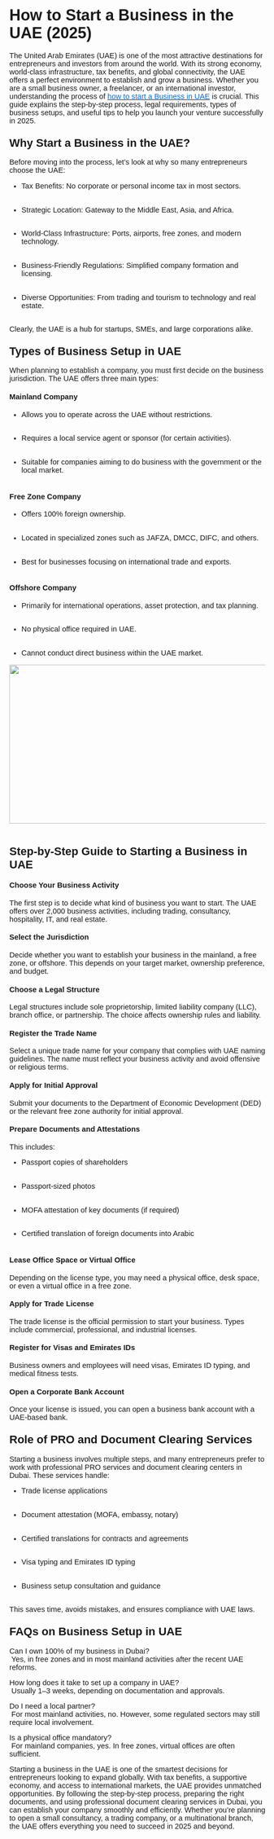 <h1><strong><span style="font-size:23pt;font-family:Arial,sans-serif;">How to Start a Business in the UAE (2025)</span></strong></h1>
<p><span style="font-size:11pt;font-family:Arial,sans-serif;">The United Arab Emirates (UAE) is one of the most attractive destinations for entrepreneurs and investors from around the world. With its strong economy, world-class infrastructure, tax benefits, and global connectivity, the UAE offers a perfect environment to establish and grow a business. Whether you are a small business owner, a freelancer, or an international investor, understanding the process of&nbsp;</span><a href="https://jvctypingcenter.ae/mainland-company-formation/"><u><span style="color:#0969da;font-size:11pt;font-family:Arial,sans-serif;">how to start a Business in UAE</span></u></a><span style="font-size:11pt;font-family:Arial,sans-serif;">&nbsp;is crucial. This guide explains the step-by-step process, legal requirements, types of business setups, and useful tips to help you launch your venture successfully in 2025.</span></p>
<h3><strong><span style="font-size:16.5pt;font-family:Arial,sans-serif;">Why Start a Business in the UAE?</span></strong></h3>
<p><span style="font-size:11pt;font-family:Arial,sans-serif;">Before moving into the process, let&rsquo;s look at why so many entrepreneurs choose the UAE:</span></p>
<ul>
    <li style="list-style-type:disc;font-size:11pt;font-family:Arial,sans-serif;">
        <p><span style="font-size:11pt;font-family:Arial,sans-serif;">Tax Benefits: No corporate or personal income tax in most sectors.</span><span style="font-size:11pt;font-family:Arial,sans-serif;"><br><br></span></p>
    </li>
    <li style="list-style-type:disc;font-size:11pt;font-family:Arial,sans-serif;">
        <p><span style="font-size:11pt;font-family:Arial,sans-serif;">Strategic Location: Gateway to the Middle East, Asia, and Africa.</span><span style="font-size:11pt;font-family:Arial,sans-serif;"><br><br></span></p>
    </li>
    <li style="list-style-type:disc;font-size:11pt;font-family:Arial,sans-serif;">
        <p><span style="font-size:11pt;font-family:Arial,sans-serif;">World-Class Infrastructure: Ports, airports, free zones, and modern technology.</span><span style="font-size:11pt;font-family:Arial,sans-serif;"><br><br></span></p>
    </li>
    <li style="list-style-type:disc;font-size:11pt;font-family:Arial,sans-serif;">
        <p><span style="font-size:11pt;font-family:Arial,sans-serif;">Business-Friendly Regulations: Simplified company formation and licensing.</span><span style="font-size:11pt;font-family:Arial,sans-serif;"><br><br></span></p>
    </li>
    <li style="list-style-type:disc;font-size:11pt;font-family:Arial,sans-serif;">
        <p><span style="font-size:11pt;font-family:Arial,sans-serif;">Diverse Opportunities: From trading and tourism to technology and real estate.</span><span style="font-size:11pt;font-family:Arial,sans-serif;"><br><br></span></p>
    </li>
</ul>
<p><span style="font-size:11pt;font-family:Arial,sans-serif;">Clearly, the UAE is a hub for startups, SMEs, and large corporations alike.</span></p>
<h3><strong><span style="font-size:16.5pt;font-family:Arial,sans-serif;">Types of Business Setup in UAE</span></strong></h3>
<p><span style="font-size:11pt;font-family:Arial,sans-serif;">When planning to establish a company, you must first decide on the business jurisdiction. The UAE offers three main types:</span></p>
<h4><strong><span style="font-size:11pt;font-family:Arial,sans-serif;">Mainland Company</span></strong></h4>
<ul>
    <li style="list-style-type:disc;font-size:11pt;font-family:Arial,sans-serif;">
        <p><span style="font-size:11pt;font-family:Arial,sans-serif;">Allows you to operate across the UAE without restrictions.</span><span style="font-size:11pt;font-family:Arial,sans-serif;"><br><br></span></p>
    </li>
    <li style="list-style-type:disc;font-size:11pt;font-family:Arial,sans-serif;">
        <p><span style="font-size:11pt;font-family:Arial,sans-serif;">Requires a local service agent or sponsor (for certain activities).</span><span style="font-size:11pt;font-family:Arial,sans-serif;"><br><br></span></p>
    </li>
    <li style="list-style-type:disc;font-size:11pt;font-family:Arial,sans-serif;">
        <p><span style="font-size:11pt;font-family:Arial,sans-serif;">Suitable for companies aiming to do business with the government or the local market.</span><span style="font-size:11pt;font-family:Arial,sans-serif;"><br><br></span></p>
    </li>
</ul>
<h4><strong><span style="font-size:11pt;font-family:Arial,sans-serif;">Free Zone Company</span></strong></h4>
<ul>
    <li style="list-style-type:disc;font-size:11pt;font-family:Arial,sans-serif;">
        <p><span style="font-size:11pt;font-family:Arial,sans-serif;">Offers 100% foreign ownership.</span><span style="font-size:11pt;font-family:Arial,sans-serif;"><br><br></span></p>
    </li>
    <li style="list-style-type:disc;font-size:11pt;font-family:Arial,sans-serif;">
        <p><span style="font-size:11pt;font-family:Arial,sans-serif;">Located in specialized zones such as JAFZA, DMCC, DIFC, and others.</span><span style="font-size:11pt;font-family:Arial,sans-serif;"><br><br></span></p>
    </li>
    <li style="list-style-type:disc;font-size:11pt;font-family:Arial,sans-serif;">
        <p><span style="font-size:11pt;font-family:Arial,sans-serif;">Best for businesses focusing on international trade and exports.</span><span style="font-size:11pt;font-family:Arial,sans-serif;"><br><br></span></p>
    </li>
</ul>
<h4><strong><span style="font-size:11pt;font-family:Arial,sans-serif;">Offshore Company</span></strong></h4>
<ul>
    <li style="list-style-type:disc;font-size:11pt;font-family:Arial,sans-serif;">
        <p><span style="font-size:11pt;font-family:Arial,sans-serif;">Primarily for international operations, asset protection, and tax planning.</span><span style="font-size:11pt;font-family:Arial,sans-serif;"><br><br></span></p>
    </li>
    <li style="list-style-type:disc;font-size:11pt;font-family:Arial,sans-serif;">
        <p><span style="font-size:11pt;font-family:Arial,sans-serif;">No physical office required in UAE.</span><span style="font-size:11pt;font-family:Arial,sans-serif;"><br><br></span></p>
    </li>
    <li style="list-style-type:disc;font-size:11pt;font-family:Arial,sans-serif;">
        <p><span style="font-size:11pt;font-family:Arial,sans-serif;">Cannot conduct direct business within the UAE market.</span></p>
    </li>
</ul>
<p><span style="font-size:11pt;font-family:Arial,sans-serif;"><span style="border:none;"><img src="https://lh7-rt.googleusercontent.com/docsz/AD_4nXekBuuY2tBfGnLEHbOEcpMvAM1BGGPXRNn4X-V50gWXO82ABtpyVV33wVO4APG-S-EH6lp4At-ibMbR2xzn2knJtUz1yXSIXVcG3ryjoOrQMnXVYzI9tGAr-uA5GOknHgmDWtTLTO9_qlLMnLyaT5iLcv5b6iI?key=KJnoUXFM7euikPlaK3U0_Q" width="624" height="312"></span></span><span style="font-size:11pt;font-family:Arial,sans-serif;"><br><br></span></p>
<h3><strong><span style="font-size:16.5pt;font-family:Arial,sans-serif;">Step-by-Step Guide to Starting a Business in UAE</span></strong></h3>
<h4><strong><span style="font-size:11pt;font-family:Arial,sans-serif;">Choose Your Business Activity</span></strong></h4>
<p><span style="font-size:11pt;font-family:Arial,sans-serif;">The first step is to decide what kind of business you want to start. The UAE offers over 2,000 business activities, including trading, consultancy, hospitality, IT, and real estate.</span></p>
<h4><strong><span style="font-size:11pt;font-family:Arial,sans-serif;">Select the Jurisdiction</span></strong></h4>
<p><span style="font-size:11pt;font-family:Arial,sans-serif;">Decide whether you want to establish your business in the mainland, a free zone, or offshore. This depends on your target market, ownership preference, and budget.</span></p>
<h4><strong><span style="font-size:11pt;font-family:Arial,sans-serif;">Choose a Legal Structure</span></strong></h4>
<p><span style="font-size:11pt;font-family:Arial,sans-serif;">Legal structures include sole proprietorship, limited liability company (LLC), branch office, or partnership. The choice affects ownership rules and liability.</span></p>
<h4><strong><span style="font-size:11pt;font-family:Arial,sans-serif;">Register the Trade Name</span></strong></h4>
<p><span style="font-size:11pt;font-family:Arial,sans-serif;">Select a unique trade name for your company that complies with UAE naming guidelines. The name must reflect your business activity and avoid offensive or religious terms.</span></p>
<h4><strong><span style="font-size:11pt;font-family:Arial,sans-serif;">Apply for Initial Approval</span></strong></h4>
<p><span style="font-size:11pt;font-family:Arial,sans-serif;">Submit your documents to the Department of Economic Development (DED) or the relevant free zone authority for initial approval.</span></p>
<h4><strong><span style="font-size:11pt;font-family:Arial,sans-serif;">Prepare Documents and Attestations</span></strong></h4>
<p><span style="font-size:11pt;font-family:Arial,sans-serif;">This includes:</span></p>
<ul>
    <li style="list-style-type:disc;font-size:11pt;font-family:Arial,sans-serif;">
        <p><span style="font-size:11pt;font-family:Arial,sans-serif;">Passport copies of shareholders</span><span style="font-size:11pt;font-family:Arial,sans-serif;"><br><br></span></p>
    </li>
    <li style="list-style-type:disc;font-size:11pt;font-family:Arial,sans-serif;">
        <p><span style="font-size:11pt;font-family:Arial,sans-serif;">Passport-sized photos</span><span style="font-size:11pt;font-family:Arial,sans-serif;"><br><br></span></p>
    </li>
    <li style="list-style-type:disc;font-size:11pt;font-family:Arial,sans-serif;">
        <p><span style="font-size:11pt;font-family:Arial,sans-serif;">MOFA attestation of key documents (if required)</span><span style="font-size:11pt;font-family:Arial,sans-serif;"><br><br></span></p>
    </li>
    <li style="list-style-type:disc;font-size:11pt;font-family:Arial,sans-serif;">
        <p><span style="font-size:11pt;font-family:Arial,sans-serif;">Certified translation of foreign documents into Arabic</span><span style="font-size:11pt;font-family:Arial,sans-serif;"><br><br></span></p>
    </li>
</ul>
<h4><strong><span style="font-size:11pt;font-family:Arial,sans-serif;">Lease Office Space or Virtual Office</span></strong></h4>
<p><span style="font-size:11pt;font-family:Arial,sans-serif;">Depending on the license type, you may need a physical office, desk space, or even a virtual office in a free zone.</span></p>
<h4><strong><span style="font-size:11pt;font-family:Arial,sans-serif;">Apply for Trade License</span></strong></h4>
<p><span style="font-size:11pt;font-family:Arial,sans-serif;">The trade license is the official permission to start your business. Types include commercial, professional, and industrial licenses.</span></p>
<h4><strong><span style="font-size:11pt;font-family:Arial,sans-serif;">Register for Visas and Emirates IDs</span></strong></h4>
<p><span style="font-size:11pt;font-family:Arial,sans-serif;">Business owners and employees will need visas, Emirates ID typing, and medical fitness tests.</span></p>
<h4><strong><span style="font-size:11pt;font-family:Arial,sans-serif;">Open a Corporate Bank Account</span></strong></h4>
<p><span style="font-size:11pt;font-family:Arial,sans-serif;">Once your license is issued, you can open a business bank account with a UAE-based bank.</span></p>
<h3><strong><span style="font-size:16.5pt;font-family:Arial,sans-serif;">Role of PRO and Document Clearing Services</span></strong></h3>
<p><span style="font-size:11pt;font-family:Arial,sans-serif;">Starting a business involves multiple steps, and many entrepreneurs prefer to work with professional PRO services and document clearing centers in Dubai. These services handle:</span></p>
<ul>
    <li style="list-style-type:disc;font-size:11pt;font-family:Arial,sans-serif;">
        <p><span style="font-size:11pt;font-family:Arial,sans-serif;">Trade license applications</span><span style="font-size:11pt;font-family:Arial,sans-serif;"><br><br></span></p>
    </li>
    <li style="list-style-type:disc;font-size:11pt;font-family:Arial,sans-serif;">
        <p><span style="font-size:11pt;font-family:Arial,sans-serif;">Document attestation (MOFA, embassy, notary)</span><span style="font-size:11pt;font-family:Arial,sans-serif;"><br><br></span></p>
    </li>
    <li style="list-style-type:disc;font-size:11pt;font-family:Arial,sans-serif;">
        <p><span style="font-size:11pt;font-family:Arial,sans-serif;">Certified translations for contracts and agreements</span><span style="font-size:11pt;font-family:Arial,sans-serif;"><br><br></span></p>
    </li>
    <li style="list-style-type:disc;font-size:11pt;font-family:Arial,sans-serif;">
        <p><span style="font-size:11pt;font-family:Arial,sans-serif;">Visa typing and Emirates ID typing</span><span style="font-size:11pt;font-family:Arial,sans-serif;"><br><br></span></p>
    </li>
    <li style="list-style-type:disc;font-size:11pt;font-family:Arial,sans-serif;">
        <p><span style="font-size:11pt;font-family:Arial,sans-serif;">Business setup consultation and guidance</span><span style="font-size:11pt;font-family:Arial,sans-serif;"><br><br></span></p>
    </li>
</ul>
<p><span style="font-size:11pt;font-family:Arial,sans-serif;">This saves time, avoids mistakes, and ensures compliance with UAE laws.</span></p>
<h3><strong><span style="font-size:16.5pt;font-family:Arial,sans-serif;">FAQs on Business Setup in UAE</span></strong></h3>
<p><span style="font-size:11pt;font-family:Arial,sans-serif;">Can I own 100% of my business in Dubai?</span><span style="font-size:11pt;font-family:Arial,sans-serif;"><br></span><span style="font-size:11pt;font-family:Arial,sans-serif;">&nbsp;Yes, in free zones and in most mainland activities after the recent UAE reforms.</span></p>
<p><span style="font-size:11pt;font-family:Arial,sans-serif;">How long does it take to set up a company in UAE?</span><span style="font-size:11pt;font-family:Arial,sans-serif;"><br></span><span style="font-size:11pt;font-family:Arial,sans-serif;">&nbsp;Usually 1&ndash;3 weeks, depending on documentation and approvals.</span></p>
<p><span style="font-size:11pt;font-family:Arial,sans-serif;">Do I need a local partner?</span><span style="font-size:11pt;font-family:Arial,sans-serif;"><br></span><span style="font-size:11pt;font-family:Arial,sans-serif;">&nbsp;For most mainland activities, no. However, some regulated sectors may still require local involvement.</span></p>
<p><span style="font-size:11pt;font-family:Arial,sans-serif;">Is a physical office mandatory?</span><span style="font-size:11pt;font-family:Arial,sans-serif;"><br></span><span style="font-size:11pt;font-family:Arial,sans-serif;">&nbsp;For mainland companies, yes. In free zones, virtual offices are often sufficient.</span></p>
<p><span style="font-size:11pt;font-family:Arial,sans-serif;">Starting a business in the UAE is one of the smartest decisions for entrepreneurs looking to expand globally. With tax benefits, a supportive economy, and access to international markets, the UAE provides unmatched opportunities. By following the step-by-step process, preparing the right documents, and using professional document clearing services in Dubai, you can establish your company smoothly and efficiently. Whether you&rsquo;re planning to open a small consultancy, a trading company, or a multinational branch, the UAE offers everything you need to succeed in 2025 and beyond.</span></p>
<p><br></p>
<p><br></p>
